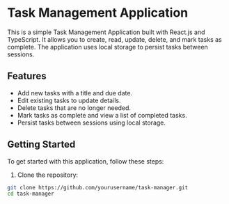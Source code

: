 # Task Management Application

This is a simple Task Management Application built with React.js and TypeScript. It allows you to create, read, update, delete, and mark tasks as complete. The application uses local storage to persist tasks between sessions.

## Features

- Add new tasks with a title and due date.
- Edit existing tasks to update details.
- Delete tasks that are no longer needed.
- Mark tasks as complete and view a list of completed tasks.
- Persist tasks between sessions using local storage.

## Getting Started

To get started with this application, follow these steps:

1. Clone the repository:

```sh
git clone https://github.com/yourusername/task-manager.git
cd task-manager
